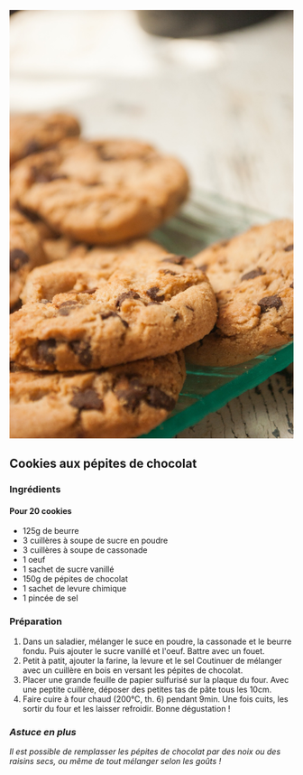 ![image](img/Cookies.jpg)
## Cookies aux pépites de chocolat

### Ingrédients 
#### Pour 20 cookies 
* 125g de beurre 
* 3 cuillères à soupe de sucre en poudre 
* 3 cuillères à soupe de cassonade 
* 1 oeuf
* 1 sachet de sucre vanillé 
* 150g de pépites de chocolat 
* 1 sachet de levure chimique 
* 1 pincée de sel

### Préparation 
1. Dans un saladier, mélanger le suce en poudre, la cassonade et le beurre fondu. Puis ajouter le sucre vanillé et l'oeuf. Battre avec un fouet. 
1. Petit à patit, ajouter la farine, la levure et le sel  Coutinuer de mélanger avec un cuillère en bois en versant les pépites de chocolat. 
1. Placer une grande feuille de papier sulfurisé sur la plaque du four. Avec une peptite cuillère, déposer des petites tas de pâte tous les 10cm. 
1. Faire cuire à four chaud (200°C, th. 6) pendant 9min. Une fois cuits, les sortir du four et les laisser refroidir. Bonne dégustation ! 

### *Astuce en plus*
*Il est possible de remplasser les pépites de chocolat par des noix ou des raisins secs, ou même de tout mélanger selon les goûts !*  
